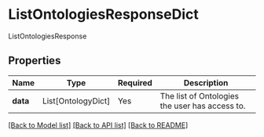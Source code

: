 # ListOntologiesResponseDict

ListOntologiesResponse

## Properties
| Name | Type | Required | Description |
| ------------ | ------------- | ------------- | ------------- |
**data** | List[OntologyDict] | Yes | The list of Ontologies the user has access to. |


[[Back to Model list]](../../../README.md#models-v1-link) [[Back to API list]](../../README.md#documentation-for-api-endpoints) [[Back to README]](../../README.md)
